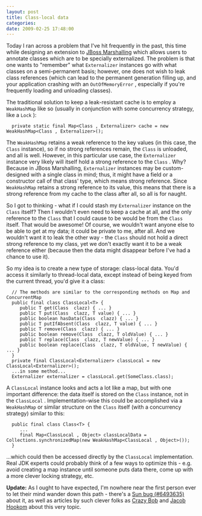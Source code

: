 ```yaml
---
layout: post
title: Class-local data
categories: 
date: 2009-02-25 17:48:00
---
```



Today I ran across a problem that I've hit frequently in the past, this time while designing an extension to [JBoss Marshalling](http://www.jboss.org/jbossmarshalling "") which allows users to annotate classes which are to be specially externalized. The problem is that one wants to "remember" what `Externalizer` instances go with what classes on a semi-permanent basis; however, one does not wish to leak class references (which can lead to the permanent generation filling up, and your application crashing with an `OutOfMemoryError` , especially if you're frequently loading and unloading classes).

The traditional solution to keep a leak-resistant cache is to employ a `WeakHashMap` like so (usually in conjunction with some concurrency strategy, like a `Lock` ):

      private static final Map<Class , Externalizer> cache = new WeakHashMap<Class , Externalizer>();

The `WeakHashMap` retains a weak reference to the key values (in this case, the `Class` instance), so if no strong references remain, the `Class` is unloaded, and all is well. However, in this particular use case, the `Externalizer` instance very likely will itself hold a strong reference to the `Class` . Why? Because in JBoss Marshalling, `Externalizer` instances may be custom-designed with a single class in mind; thus, it might have a field or a constructor call of that class' type, which means strong reference. Since `WeakHashMap` retains a strong reference to its value, this means that there is a strong reference from my cache to the class after all, so all is for naught.

So I got to thinking - what if I could stash my `Externalizer` instance on the `Class` itself? Then I wouldn't even need to keep a cache at all, and the only reference to the `Class` that I could cause to be would be from the `Class` itself. That would be awesome! Of course, we wouldn't want anyone else to be able to get at my data; it could be private to me, after all. And we wouldn't want it to leak the other way - the `Class` should not hold a direct strong reference to my class, yet we don't exactly want it to be a weak reference either (because then the data might disappear before I've had a chance to use it).

So my idea is to create a new type of storage: class-local data. You'd access it similarly to thread-local data, except instead of being keyed from the current thread, you'd give it a class:

      // The methods are similar to the corresponding methods on Map and ConcurrentMap  
      public final class ClassLocal<T> {  
         public T get(Class  clazz) { ... }  
         public T put(Class  clazz, T value) { ... }  
         public boolean hasData(Class  clazz) { ... }  
         public T putIfAbsent(Class  clazz, T value) { ... }  
         public T remove(Class  clazz) { ... }  
         public boolean remove(Class  clazz, T oldValue) { ... }  
         public T replace(Class  clazz, T newValue) { ... }  
         public boolean replace(Class  clazz, T oldValue, T newValue) { ... }  
      }  
      private final ClassLocal<Externalizer> classLocal = new ClassLocal<Externalizer>();  
      ...in some method...  
      Externalizer externalizer = classLocal.get(SomeClass.class);

A `ClassLocal` instance looks and acts a lot like a map, but with one important difference: the data itself is stored on the `Class` instance, not in the `ClassLocal` . Implementation-wise this could be accomplished via a `WeakHashMap` or similar structure on the `Class` itself (with a concurrency strategy) similar to this:

      public final class Class<T> {  
         ...  
         final Map<ClassLocal , Object> classLocalData = Collections.synchronizedMap(new WeakHashMap<ClassLocal , Object>());  
      }

...which could then be accessed directly by the `ClassLocal` implementation. Real JDK experts could probably think of a few ways to optimize this - e.g. avoid creating a map instance until someone puts data there, come up with a more clever locking strategy, etc.

**Update:** As I ought to have expected, I'm nowhere near the first person ever to let their mind wander down this path - there's a [Sun bug (#6493635)](http://bugs.sun.com/bugdatabase/view_bug.do?bug_id=6493635 "") about it, as well as articles by such clever folks as [Crazy Bob](http://crazybob.org/2006/12/caching-class-related-information.html "") and [Jacob Hookom](http://weblogs.java.net/blog/jhook/archive/2006/12/class_metadata.html "") about this very topic.